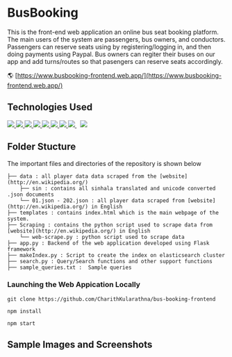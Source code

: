 # BusBooking

This is the front-end web application an online bus seat booking platform. The main users of the system are passengers, bus owners, and conductors. Passengers can reserve seats using by registering/logging in, and then doing payments using Paypal. Bus owners can regiter their buses on our app and add turns/routes so that pasengers can reserve seats accordingly.

🌎 [https://www.busbooking-frontend.web.app/](https://www.busbooking-frontend.web.app/)

## Technologies Used

<p align="left"> 
    <a href="https://developer.mozilla.org/en-US/docs/Web/JavaScript" target="_blank"> <img src="https://img.icons8.com/color/48/000000/javascript.png"/> </a> 
    <a href="" target="_blank"> <img src="https://img.icons8.com/ultraviolet/48/000000/react--v2.png"/> </a>
    <a href="https://redux.js.org" target="_blank"> <img src="https://img.icons8.com/color/48/000000/redux.png"/> </a>
    <a href="https://www.w3.org/html/" target="_blank"> <img src="https://img.icons8.com/color/48/000000/html-5.png"/> </a> 
    <a href="https://www.w3schools.com/css/" target="_blank"> <img src="https://img.icons8.com/color/48/000000/css3.png"/> </a> 
    <a href="https://getbootstrap.com" target="_blank"> <img src="https://img.icons8.com/color/48/000000/bootstrap.png"/> </a>
    <a href="" target="_blank"> <img src="https://img.icons8.com/color/48/000000/material-ui.png"/> </a>
    <a style="padding-right:8px;" href="https://nodejs.org" target="_blank"> <img src="https://img.icons8.com/color/48/000000/nodejs.png"/> </a>
    <a style="padding-right:8px;" href="" target="_blank"> <img src="https://img.icons8.com/color/48/000000/google-firebase-console.png"/> </a>
</p>

## Folder Stucture

The important files and directories of the repository is shown below

    ├── data : all player data data scraped from the [website](http://en.wikipedia.org/)                    
        ├── sin : contains all sinhala translated and unicode converted .json documents
        └── 01.json - 202.json : all player data scraped from [website](http://en.wikipedia.org/) in English
    ├── templates : contains index.html which is the main webpage of the system.
    ├── Scraping : contains the python script used to scrape data from [website](http://en.wikipedia.org/) in English                 
        └── web-scrape.py : python script used to scrape data
    ├── app.py : Backend of the web application developed using Flask framework
    ├── makeIndex.py : Script to create the index on elasticsearch cluster
    ├── search.py : Query/Search functions and other support functions
    ├── sample_queries.txt :  Sample queries          


### Launching the Web Appication Locally

```commandline
git clone https://github.com/CharithKularathna/bus-booking-frontend

npm install

npm start
```


## Sample Images and Screenshots 





